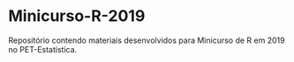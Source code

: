 # Minicurso-R-2019
Repositório contendo materiais desenvolvidos para Minicurso de R em 2019 no PET-Estatística.
